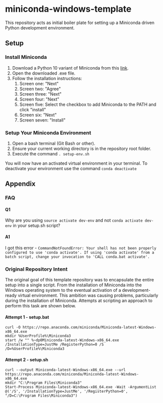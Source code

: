 # miniconda-windows-template

This repository acts as initial boiler plate for setting up a Miniconda driven Python development environment.

## Setup

### Install Miniconda

1. Download a Python 10 variant of Miniconda from this [link](https://repo.anaconda.com/miniconda/Miniconda3-py310_23.1.0-1-Windows-x86_64.exe).
2. Open the downloaded .exe file.
3. Follow the installation instructions:
    1. Screen one: "Next"
    2. Screen two: "Agree"
    3. Screen three: "Next"
    4. Screen four: "Next"
    5. Screen five: Select the checkbox to add Miniconda to the PATH and click "install"
    6. Screen six: "Next"
    7. Screen seven: "Install"

### Setup Your Miniconda Environment

1. Open a bash terminal (Git Bash or other).
2. Ensure your current working directory is in the repository root folder.
3. Execute the command ``. setup-env.sh``

You will now have an activated virtual environment in your terminal. To deactivate your environment use the command ``conda deactivate``

## Appendix

### FAQ

#### Q1
Why are you using ``source activate dev-env`` and not ``conda activate dev-env`` in your setup.sh script? 

#### A1
I got this error - ``CommandNotFoundError: Your shell has not been properly configured to use 'conda activate'.
If using 'conda activate' from a batch script, change your
invocation to 'CALL conda.bat activate'.``

### Original Repository Intent

The original goal of this template repository was to encapsulate the entire setup into a single script. From the installation of Miniconda into the Windows operating system to the eventual activation of a development-ready virtual environment. This ambition was causing problems, particularly during the installation of Miniconda. Attempts at scripting an approach to perform this task are shown below.

 #### Attempt 1 - setup.bat

```
curl -O https://repo.anaconda.com/miniconda/Miniconda-latest-Windows-x86_64.exe
mkdir %UserProfile%\Miniconda3
start /w "" %~dp0Miniconda-latest-Windows-x86_64.exe /InstallationType=JustMe /RegisterPython=0 /S /D=%UserProfile%\Miniconda3
```

 #### Attempt 2 - setup.sh

```
curl --output Miniconda-latest-Windows-x86_64.exe --url https://repo.anaconda.com/miniconda/Miniconda-latest-Windows-x86_64.exe
mkdir "C:\Program Files\Miniconda3"
Start-Process Miniconda-latest-Windows-x86_64.exe -Wait -ArgumentList @('/S', '/InstallationType=JustMe', '/RegisterPython=0', "/D=C:\Program Files\Miniconda3")
```
